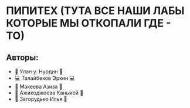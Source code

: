 # ПИПИТЕХ (ТУТА ВСЕ НАШИ ЛАБЫ КОТОРЫЕ МЫ ОТКОПАЛИ ГДЕ - ТО)
## Авторы:
- :black_heart: Улан у. Нурдин :black_heart:
- :computer: Талайбеков Эркин :computer:
- :bikini: Макеева Азиза :bikini:
- :dizzy: Ажиходжоева Каныкей :dizzy:
- :underage: Загорудько Илья :underage: